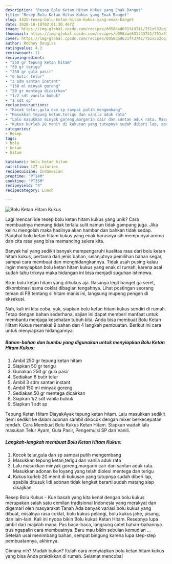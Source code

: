 ```yaml
---
description: "Resep Bolu Ketan Hitam Kukus yang Enak Banget"
title: "Resep Bolu Ketan Hitam Kukus yang Enak Banget"
slug: 4425-resep-bolu-ketan-hitam-kukus-yang-enak-banget
date: 2020-10-10T02:01:30.467Z
image: https://img-global.cpcdn.com/recipes/d058dad631f43741/751x532cq70/bolu-ketan-hitam-kukus-foto-resep-utama.jpg
thumbnail: https://img-global.cpcdn.com/recipes/d058dad631f43741/751x532cq70/bolu-ketan-hitam-kukus-foto-resep-utama.jpg
cover: https://img-global.cpcdn.com/recipes/d058dad631f43741/751x532cq70/bolu-ketan-hitam-kukus-foto-resep-utama.jpg
author: Rodney Douglas
ratingvalue: 4.3
reviewcount: 11
recipeingredient:
- "250 gr tepung ketan hitam"
- "50 gr terigu"
- "250 gr gula pasir"
- "6 butir telur"
- "3 sdm santan instant"
- "150 ml minyak goreng"
- "50 gr mentega dicairkan"
- "1/2 sdt vanila bubuk"
- "1 sdt sp"
recipeinstructions:
- "Kocok telur,gula dan sp sampai putih mengembang"
- "Masukkan tepung ketan,terigu dan vanila aduk rata"
- "Lalu masukkan minyak goreng,margarin cair dan santan aduk rata. Masukkan adonan ke loyang yang telah diolesi mentega dan terigu"
- "Kukus kurleb 20 menit di kukusan yang tutupnya sudah diberi lap, apabila ditusuk lidi adonan tidak lengket berarti sudah matang siap disajikan"
categories:
- Resep
tags:
- bolu
- ketan
- hitam

katakunci: bolu ketan hitam 
nutrition: 127 calories
recipecuisine: Indonesian
preptime: "PT14M"
cooktime: "PT35M"
recipeyield: "4"
recipecategory: Lunch

---
```



![Bolu Ketan Hitam Kukus](https://img-global.cpcdn.com/recipes/d058dad631f43741/751x532cq70/bolu-ketan-hitam-kukus-foto-resep-utama.jpg)

Lagi mencari ide resep bolu ketan hitam kukus yang unik? Cara membuatnya memang tidak terlalu sulit namun tidak gampang juga. Jika keliru mengolah maka hasilnya akan hambar dan bahkan tidak sedap. Padahal bolu ketan hitam kukus yang enak harusnya sih mempunyai aroma dan cita rasa yang bisa memancing selera kita.

Banyak hal yang sedikit banyak mempengaruhi kualitas rasa dari bolu ketan hitam kukus, pertama dari jenis bahan, selanjutnya pemilihan bahan segar, sampai cara membuat dan menghidangkannya. Tidak usah pusing kalau ingin menyiapkan bolu ketan hitam kukus yang enak di rumah, karena asal sudah tahu triknya maka hidangan ini bisa menjadi suguhan istimewa.

Bikin bolu ketan hitam yang dikukus aja. Rasanya legit banget ga seret, dikombinasi sama coklat dibagian tengahnya. Lihat postingan seorang teman di FB tentang si hitam manis ini, langsung mupeng pengen di eksekusi.


Nah, kali ini kita coba, yuk, siapkan bolu ketan hitam kukus sendiri di rumah. Tetap dengan bahan sederhana, sajian ini dapat memberi manfaat untuk membantu menjaga kesehatan tubuh kita. Anda bisa membuat Bolu Ketan Hitam Kukus memakai 9 bahan dan 4 langkah pembuatan. Berikut ini cara untuk menyiapkan hidangannya.

<!--inarticleads1-->

##### Bahan-bahan dan bumbu yang digunakan untuk menyiapkan Bolu Ketan Hitam Kukus:

1. Ambil 250 gr tepung ketan hitam
1. Siapkan 50 gr terigu
1. Gunakan 250 gr gula pasir
1. Sediakan 6 butir telur
1. Ambil 3 sdm santan instant
1. Ambil 150 ml minyak goreng
1. Sediakan 50 gr mentega dicairkan
1. Siapkan 1/2 sdt vanila bubuk
1. Siapkan 1 sdt sp


Tepung Ketan Hitam DiayakAyak tepung ketan hitam. Lalu masukkan sedikit demi sedikit ke dalam adonan sambil dikocok dengan mixer berkecepatan rendah. Cara Membuat Bolu Kukus Ketan Hitam. Siapkan wadah lalu masukan Telur Ayam, Gula Pasir, Pengemulsi SP dan Vanili. 

<!--inarticleads2-->

##### Langkah-langkah membuat Bolu Ketan Hitam Kukus:

1. Kocok telur,gula dan sp sampai putih mengembang
1. Masukkan tepung ketan,terigu dan vanila aduk rata
1. Lalu masukkan minyak goreng,margarin cair dan santan aduk rata. Masukkan adonan ke loyang yang telah diolesi mentega dan terigu
1. Kukus kurleb 20 menit di kukusan yang tutupnya sudah diberi lap, apabila ditusuk lidi adonan tidak lengket berarti sudah matang siap disajikan


Resep Bolu Kukus - Kue basah yang kita kenal dengan bolu kukus merupakan salah satu cemilan tradisional Indonesia yang merakyat dan digemari oleh masyarakat Tanah Ada banyak variasi bolu kukus yang dibuat, misalnya rasa coklat, bolu kukus pelangi, bolu kukus jahe, pisang, dan lain-lain. Kali ini nyoba bikin Bolu kukus Ketan Hitam. Resepnya lupa ambil dari majalah mana. Pas baca-baca, langsung catet bahan-bahannya trus ngapalin cara membuatnya. Baru mau bikin sebulan kemudian … Setelah usai menimbang bahan, sempat bingung karena lupa step-step pembuatannya, akhirnya. 

Gimana nih? Mudah bukan? Itulah cara menyiapkan bolu ketan hitam kukus yang bisa Anda praktikkan di rumah. Selamat mencoba!
